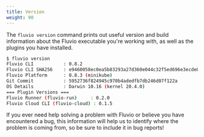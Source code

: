 ```yaml
---
title: Version
weight: 90
---
```


The `fluvio version` command prints out useful version and build information about
the Fluvio executable you're working with, as well as the plugins you have installed.

```bash
$ fluvio version
Fluvio CLI           : 0.8.2
Fluvio CLI SHA256    : e9460058ec0ea5b83293a27d360e044c32f5ed696e3ecde83d91308bb0c8ccee
Fluvio Platform      : 0.8.3 (minikube)
Git Commit           : 5952736f824945c970b4adedfb7db246d07f122a
OS Details           : Darwin 10.16 (kernel 20.4.0)
=== Plugin Versions ===
Fluvio Runner (fluvio-run)     : 0.2.0
Fluvio Cloud CLI (fluvio-cloud) : 0.1.5
```

If you ever need help solving a problem with Fluvio or believe you have encountered
a bug, this information will help us to identify where the problem is coming from,
so be sure to include it in bug reports!
